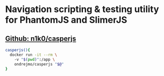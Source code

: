 # Navigation scripting & testing utility for PhantomJS and SlimerJS
## [Github: n1k0/casperjs](https://github.com/n1k0/casperjs)
```bash
casperjs(){  
  docker run -it --rm \  
    -v "$(pwd)":/app \  
    ondrejmo/casperjs "$@"  
}  
```
